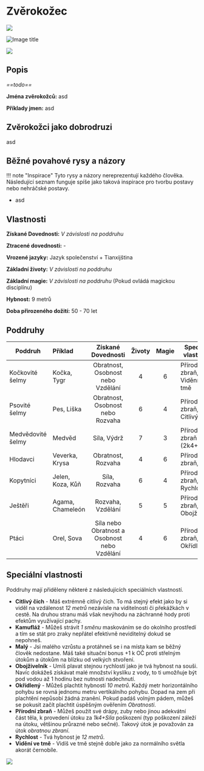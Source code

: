 # Zvěrokožec

<img src="/assets/sep_line.png"/>

![Image title](/assets/OW/races/Animalfolk.png)

<img src="/assets/sep_line.png"/>

## Popis

*==todo==*

**Jména zvěrokožců:** asd

**Příklady jmen:** asd

## Zvěrokožci jako dobrodruzi

asd

## Běžné povahové rysy a názory

!!! note "Inspirace"
    Tyto rysy a názory nereprezentují každého člověka. Následující seznam funguje spíše jako taková inspirace pro tvorbu postavy nebo nehráčské postavy. 

- asd

## Vlastnosti

**Získané Dovednosti:** *V závislosti na poddruhu*

**Ztracené dovednosti:** -

**Vrozené jazyky:** Jazyk společenství + Tianxijština

**Základní životy:** *V závislosti na poddruhu*

**Základní magie:** *V závislosti na poddruhu* (Pokud ovládá magickou disciplínu)

**Hybnost:** 9 metrů

**Doba přirozeného dožití:** 50 - 70 let

## Poddruhy

| Poddruh           | Příklad          |              Získané Dovednosti              | Životy | Magie | Speciální vlastnosti          |
| ----------------- | :--------------- | :------------------------------------------: | :----: | :---: | ----------------------------- |
| Kočkovité šelmy   | Kočka, Tygr      |      Obratnost, Osobnost nebo Vzdělání       |   4    |   6   | Přírodní zbraň, Vidění ve tmě |
| Psovité šelmy     | Pes, Liška       |       Obratnost, Osobnost nebo Rozvaha       |   6    |   4   | Přírodní zbraň, Citlivý čich  |
| Medvědovité šelmy | Medvěd           |                 Síla, Výdrž                  |   7    |   3   | Přírodní zbraň (2k4+Síla)     |
| Hlodavci          | Veverka, Krysa   |              Obratnost, Rozvaha              |   4    |   6   | Přírodní zbraň, Malý          |
| Kopytníci         | Jelen, Koza, Kůň |                Síla, Rozvaha                 |   6    |   4   | Přírodní zbraň, Rychlost      |
| Ještěři           | Agama, Chameleón |              Rozvaha, Vzdělání               |   5    |   5   | Přírodní zbraň, Obojživelník  |
| Ptáci             | Orel, Sova       | Síla nebo Obratnost a Osobnost nebo Vzdělání |   4    |   6   | Přírodní zbraň, Okřídlený     |

## Speciální vlastnosti

Poddruhy mají přiděleny některé z následujících speciálních vlastností.

- **Citlivý čich** - Máš extrémně citlivý čich. To má stejný efekt jako by si viděl na vzdálenost *12 metrů* nezávisle na viditelnosti či překážkách v cestě. Na druhou stranu máš však nevýhodu na záchranné hody proti efektům využívající pachy.
- **Kamufláž** - Můžeš strávit *1 směnu* maskováním se do okolního prostředí a tím se stát pro zraky nepřátel efektivně neviditelný dokud se nepohneš.
- **Malý** - Jsi malého vzrůstu a protáhneš se i na místa kam se běžný člověk nedostane. Máš také situační bonus +1 k OČ proti střelným útokům a útokům na blízku od velkých stvoření.
- **Obojživelník** - Umíš plavat stejnou rychlostí jako je tvá hybnost na souši. Navíc dokážeš získávat malé množství kyslíku z vody, to ti umožňuje být pod vodou až 1 hodinu bez nutnosti nadechnutí.
- **Okřídlený** - Můžeš plachtit hybností *10 metrů*. Každý metr horizontálního pohybu se rovná jednomu metru vertikálního pohybu. Dopad na zem při plachtění nepůsobí žádná zranění. Pokud padáš volným pádem, můžeš se pokusit začít plachtit úspěšným ověřením *Obratnosti*.
- **Přírodní zbraň** - Můžeš použít své drápy, zuby nebo jinou adekvátní část těla, k provedení útoku za *1k4+Síla* poškození (typ poškození záleží na útoku, většinou průrazné nebo sečné). Takový útok je považován za útok *obratnou zbraní*.
- **Rychlost** - Tvá hybnost je *12 metrů*.
- **Vidění ve tmě** - Vidíš ve tmě stejně dobře jako za normálního světla akorát černobíle.

<img src="/assets/sep_line.png"/>
